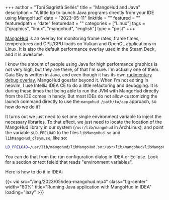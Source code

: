 +++
author = "Toni Sagristà Sellés"
title = "MangoHud and Java"
description = "A little tip to launch Java programs directly from your IDE using MangoHud"
date = "2023-05-11"
linktitle = ""
featured = ""
featuredpath = "date"
featuredalt = ""
categories = ["Linux"]
tags = ["graphics", "linux", "mangohud", "english"]
type = "post"
+++

[MangoHud](https://github.com/flightlessmango/MangoHud) is an overlay for monitoring frame rates, frame times, temperatures and CPU/GPU loads on Vulkan and OpenGL applications in Linux. It is also the default performance overlay used in the Steam Deck, and it is awesome.

I know the amount of people using Java for high performance graphics is not very high, but they are there, of that I'm sure. I'm actually one of them. Gaia Sky is written in Java, and even though it has its own [rudimentary debug overlay](/blog/2021/gaiasky-3-tutorial#debug-panel), MangoHud goesfar beyond it. When I'm not editing in neovim, I use IntelliJ IDEA CE to do a little refactoring and deubgging. It is during these times that being able to run the JVM with MangoHud directly from the IDE comes in handy. But most IDEs do not allow customizing the launch command directly to use the `mangohud /path/to/app` approach, so how do we do it?

It turns out we just need to set one single environment variable to inject the necessary libraries. To that effect, we just need to locate the location of the MangoHud library in our system (`/usr/lib/mangohud` in ArchLinux), and point the variable `$LD_PRELOAD` to the files `libMangoHud.so` and `libMangoHud_dlsym.so`, like so:

```bash
LD_PRELOAD=/usr/lib/mangohud/libMangoHud.so:/usr/lib/mangohud/libMangoHud_dlsym.so
```

You can do that from the run configuration dialog in IDEA or Eclipse. Look for a section or text feield that reads "environment variables".

Here is how to do it in IDEA:

{{< vid src="/img/2023/05/idea-mangohud.mp4" class="fig-center" width="80%" title="Running Java application with MangoHud in IDEA" loading="lazy" >}}

